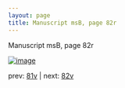 ```yaml
---
layout: page
title: Manuscript msB, page 82r
---
```


Manuscript msB, page 82r

[![image](http://www.homermultitext.org/iipsrv?OBJ=IIP,1.0&FIF=/project/homer/pyramidal/deepzoom/hmt/vbbifolio/v1/vb_81v_82r.tif&WID=100&CVT=JPEG)](http://www.homermultitext.org/ict2/?urn=urn:cite2:hmt:vbbifolio.v1:vb_81v_82r)

prev:  [81v](../81v) | next:  [82v](../82v)


